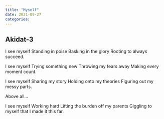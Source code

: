 ```yaml
---
title: "Myself"
date: 2021-09-27
categories:
---
```



## Akidat-3

I see myself
Standing in poise
Basking in the glory
Rooting to always succeed.

I see myself
Trying something new
Throwing my fears away
Making every moment count.

I see myself
Sharing my story
Holding onto my theories Figuring out my messy parts.

Above all...

I see myself
Working hard
Lifting the burden off my parents Giggling to myself that I made it this far.